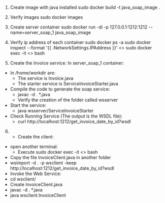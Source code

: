 1. Create image with java installed
sudo docker build -t java_soap_image .

2. Verify images
sudo docker images

3. Create server container
sudo docker run -di -p 127.0.0.1:1212:1212 --name=server_soap_1 java_soap_image

4. Verify ip address of each container
sudo docker ps -a
sudo docker inspect --format '{{ .NetworkSettings.IPAddress }}' <<ID>>
sudo docker exec -it <<ID>> bash

5. Create the Invoice service:
In server_soap_1 container:
- In /home/workdir are:
  - The service is Invoice.java
  - The starter service is ServiceInvoiceStarter.java
- Compile the code to generate the soap service:
  - javac -d . *.java
  - Verify the creation of the folder called wsserver
- Start the service:
  - java wsserver/ServiceInvoiceStarter
- Check Running Service (The output is the WSDL file):
  - curl http://localhost:1212/get_invoice_date_by_id?wsdl

6. - Create the client:
- open another terminal:
  - Execute sudo docker exec -it <<ID>> bash
- Copy the file InvoiceClient.java in another folder
- wsimport -d . -p wsclient -keep http://localhost:1212/get_invoice_date_by_id?wsdl
-  Invoke the Web Service:
  - cd wsclient/
  - Create InvoiceClient.java
  - javac -d . *.java
  - java wsclient.InvoiceClient
